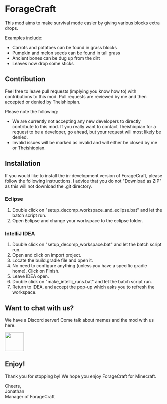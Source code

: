 # ForageCraft
This mod aims to make survival mode easier by giving various blocks extra drops.

Examples include:
- Carrots and potatoes can be found in grass blocks
- Pumpkin and melon seeds can be found in tall grass
- Ancient bones can be dug up from the dirt
- Leaves now drop some sticks

## Contribution
Feel free to leave pull requests (implying you know how to) with contributions to this mod. Pull requests are reviewed by me and then accepted or denied by Theishiopian.

Please note the following:
- We are currently not accepting any new developers to directly contribute to this mod. If you really want to contact Theishiopian for a request to be a developer, go ahead, but your request will most likely be denied.
- Invalid issues will be marked as invalid and will either be closed by me or Theishiopian.

## Installation
If you would like to install the in-development version of ForageCraft, please follow the following instructions. I advice that you do not "Download as ZIP" as this will not download the .git directory.

### Eclipse
1. Double click on "setup_decomp_workspace_and_eclipse.bat" and let the batch script run.
2. Open Eclipse and change your workspace to the eclipse folder.

### IntelliJ IDEA
1. Double click on "setup_decomp_workspace.bat" and let the batch script run.
2. Open and click on import project.
3. Locate the build.gradle file and open it.
4. No need to configure anything (unless you have a specific gradle home). Click on Finish.
5. Leave IDEA open.
6. Double click on "make_intellij_runs.bat" and let the batch script run.
7. Return to IDEA, and accept the pop-up which asks you to refresh the workspace.

## Want to chat with us?
We have a Discord server! Come talk about memes and the mod with us here.

<a href="https://discord.gg/V3REwZs"><img src="https://i.imgur.com/M1YSZen.png" height="60"></a>

## Enjoy!
Thank you for stopping by! We hope you enjoy ForageCraft for Minecraft.

Cheers,  
Jonathan  
Manager of ForageCraft